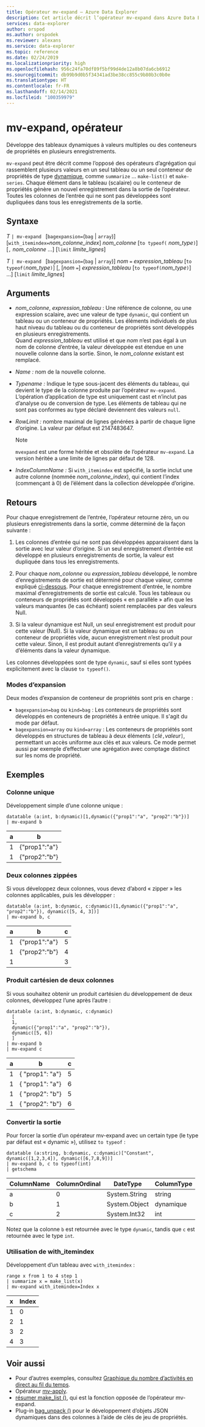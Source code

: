 ```yaml
---
title: Opérateur mv-expand – Azure Data Explorer
description: Cet article décrit l’opérateur mv-expand dans Azure Data Explorer.
services: data-explorer
author: orspod
ms.author: orspodek
ms.reviewer: alexans
ms.service: data-explorer
ms.topic: reference
ms.date: 02/24/2019
ms.localizationpriority: high
ms.openlocfilehash: 956c24fa70df89f5bf99d4de12a8b07da6cb6912
ms.sourcegitcommit: db99b9d0b5f34341ad3be38cc855c9b80b3c0b0e
ms.translationtype: HT
ms.contentlocale: fr-FR
ms.lasthandoff: 02/14/2021
ms.locfileid: "100359979"
---
```

# <a name="mv-expand-operator"></a>mv-expand, opérateur

Développe des tableaux dynamiques à valeurs multiples ou des conteneurs de propriétés en plusieurs enregistrements.

`mv-expand` peut être décrit comme l’opposé des opérateurs d’agrégation qui rassemblent plusieurs valeurs en un seul tableau ou un seul conteneur de propriétés de type [dynamique](./scalar-data-types/dynamic.md), comme `summarize` ... `make-list()` et `make-series`.
Chaque élément dans le tableau (scalaire) ou le conteneur de propriétés génère un nouvel enregistrement dans la sortie de l’opérateur. Toutes les colonnes de l’entrée qui ne sont pas développées sont dupliquées dans tous les enregistrements de la sortie.

## <a name="syntax"></a>Syntaxe

*T* `| mv-expand ` [`bagexpansion=`(`bag` | `array`)] [`with_itemindex=`*nom_colonne_index*] *nom_colonne* [`to typeof(` *nom_type*`)`] [`,` *nom_colonne* ...] [`limit` *limite_lignes*]

*T* `| mv-expand ` [`bagexpansion=`(`bag` | `array`)] *nom* `=` *expression_tableau* [`to typeof(`*nom_type*`)`] [, [*nom* `=`] *expression_tableau* [`to typeof(`*nom_type*`)`] ...] [`limit` *limite_lignes*]

## <a name="arguments"></a>Arguments

* *nom_colonne*, *expression_tableau* : Une référence de colonne, ou une expression scalaire, avec une valeur de type `dynamic`, qui contient un tableau ou un conteneur de propriétés. Les éléments individuels de plus haut niveau du tableau ou du conteneur de propriétés sont développés en plusieurs enregistrements.<br>
  Quand *expression_tableau* est utilisé et que *nom* n’est pas égal à un nom de colonne d’entrée, la valeur développée est étendue en une nouvelle colonne dans la sortie.
  Sinon, le *nom_colonne* existant est remplacé.

* *Name :* nom de la nouvelle colonne.

* *Typename :* Indique le type sous-jacent des éléments du tableau, qui devient le type de la colonne produite par l’opérateur `mv-expand`. L’opération d’application de type est uniquement cast et n’inclut pas d’analyse ou de conversion de type. Les éléments de tableau qui ne sont pas conformes au type déclaré deviennent des valeurs `null`.

* *RowLimit :* nombre maximal de lignes générées à partir de chaque ligne d’origine. La valeur par défaut est 2147483647. 

  > [!NOTE]
  > `mvexpand` est une forme héritée et obsolète de l’opérateur `mv-expand`. La version héritée a une limite de lignes par défaut de 128.

* *IndexColumnName :* Si `with_itemindex` est spécifié, la sortie inclut une autre colonne (nommée *nom_colonne_index*), qui contient l’index (commençant à 0) de l’élément dans la collection développée d’origine. 

## <a name="returns"></a>Retours

Pour chaque enregistrement de l’entrée, l’opérateur retourne zéro, un ou plusieurs enregistrements dans la sortie, comme déterminé de la façon suivante :

1. Les colonnes d’entrée qui ne sont pas développées apparaissent dans la sortie avec leur valeur d’origine.
   Si un seul enregistrement d’entrée est développé en plusieurs enregistrements de sortie, la valeur est dupliquée dans tous les enregistrements.

1. Pour chaque *nom_colonne* ou *expression_tableau* développé, le nombre d’enregistrements de sortie est déterminé pour chaque valeur, comme expliqué [ci-dessous](#modes-of-expansion). Pour chaque enregistrement d’entrée, le nombre maximal d’enregistrements de sortie est calculé. Tous les tableaux ou conteneurs de propriétés sont développés « en parallèle » afin que les valeurs manquantes (le cas échéant) soient remplacées par des valeurs Null.

1. Si la valeur dynamique est Null, un seul enregistrement est produit pour cette valeur (Null).
   Si la valeur dynamique est un tableau ou un conteneur de propriétés vide, aucun enregistrement n’est produit pour cette valeur.
   Sinon, il est produit autant d’enregistrements qu’il y a d’éléments dans la valeur dynamique.

Les colonnes développées sont de type `dynamic`, sauf si elles sont typées explicitement avec la clause `to typeof()`.

### <a name="modes-of-expansion"></a>Modes d’expansion

Deux modes d’expansion de conteneur de propriétés sont pris en charge :

* `bagexpansion=bag` ou `kind=bag` : Les conteneurs de propriétés sont développés en conteneurs de propriétés à entrée unique. Il s'agit du mode par défaut.
* `bagexpansion=array` ou `kind=array` : Les conteneurs de propriétés sont développés en structures de tableau à deux éléments `[`*clé*`,`*valeur*`]`, permettant un accès uniforme aux clés et aux valeurs. Ce mode permet aussi par exemple d’effectuer une agrégation avec comptage distinct sur les noms de propriété. 

## <a name="examples"></a>Exemples

### <a name="single-column"></a>Colonne unique

Développement simple d’une colonne unique :

<!-- csl: https://help.kusto.windows.net:443/Samples -->
 ```kusto
datatable (a:int, b:dynamic)[1,dynamic({"prop1":"a", "prop2":"b"})]
| mv-expand b 
```

|a|b|
|---|---|
|1|{"prop1":"a"}|
|1|{"prop2":"b"}|

### <a name="zipped-two-columns"></a>Deux colonnes zippées

Si vous développez deux colonnes, vous devez d’abord « zipper » les colonnes applicables, puis les développer :

<!-- csl: https://help.kusto.windows.net:443/Samples -->
```kusto
datatable (a:int, b:dynamic, c:dynamic)[1,dynamic({"prop1":"a", "prop2":"b"}), dynamic([5, 4, 3])]
| mv-expand b, c
```

|a|b|c|
|---|---|---|
|1|{"prop1":"a"}|5|
|1|{"prop2":"b"}|4|
|1||3|

### <a name="cartesian-product-of-two-columns"></a>Produit cartésien de deux colonnes

Si vous souhaitez obtenir un produit cartésien du développement de deux colonnes, développez l’une après l’autre :

<!-- csl: https://kuskusdfv3.kusto.windows.net/Kuskus -->
```kusto
datatable (a:int, b:dynamic, c:dynamic)
  [
  1,
  dynamic({"prop1":"a", "prop2":"b"}),
  dynamic([5, 6])
  ]
| mv-expand b
| mv-expand c
```

|a|b|c|
|---|---|---|
|1|{  "prop1": "a"}|5|
|1|{  "prop1": "a"}|6|
|1|{  "prop2": "b"}|5|
|1|{  "prop2": "b"}|6|

### <a name="convert-output"></a>Convertir la sortie

Pour forcer la sortie d’un opérateur mv-expand avec un certain type (le type par défaut est « dynamic »), utilisez `to typeof` :

<!-- csl: https://help.kusto.windows.net:443/Samples -->
```kusto
datatable (a:string, b:dynamic, c:dynamic)["Constant", dynamic([1,2,3,4]), dynamic([6,7,8,9])]
| mv-expand b, c to typeof(int)
| getschema 
```

ColumnName|ColumnOrdinal|DateType|ColumnType
-|-|-|-
a|0|System.String|string
b|1|System.Object|dynamique
c|2|System.Int32|int

Notez que la colonne `b` est retournée avec le type `dynamic`, tandis que `c` est retournée avec le type `int`.

### <a name="using-with_itemindex"></a>Utilisation de with_itemindex

Développement d’un tableau avec `with_itemindex` :

<!-- csl: https://help.kusto.windows.net:443/Samples -->
```kusto
range x from 1 to 4 step 1
| summarize x = make_list(x)
| mv-expand with_itemindex=Index x
```

|x|Index|
|---|---|
|1|0|
|2|1|
|3|2|
|4|3|

## <a name="see-also"></a>Voir aussi

* Pour d’autres exemples, consultez [Graphique du nombre d’activités en direct au fil du temps](./samples.md#chart-concurrent-sessions-over-time).
* Opérateur [mv-apply](./mv-applyoperator.md).
* [résumer make_list ()](makelist-aggfunction.md), qui est la fonction opposée de l’opérateur mv-expand.
* Plug-in [bag_unpack ()](bag-unpackplugin.md) pour le développement d’objets JSON dynamiques dans des colonnes à l’aide de clés de jeu de propriétés.

